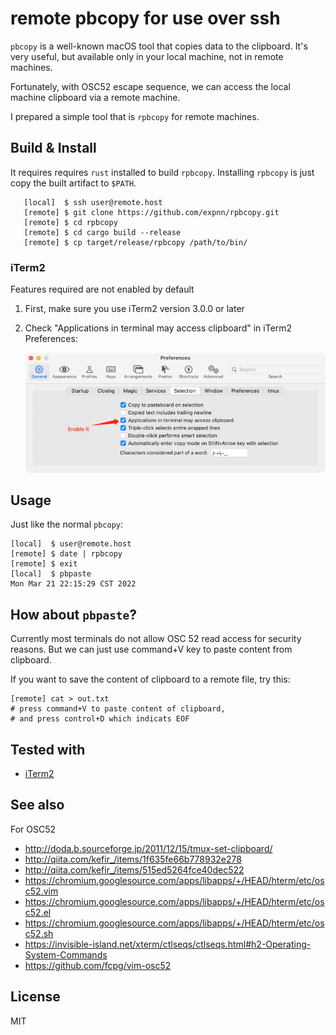 # remote pbcopy for use over ssh

`pbcopy` is a well-known macOS tool that copies data to the clipboard.
It's very useful, but available only in your local machine, not in remote machines.

Fortunately, with OSC52 escape sequence,
we can access the local machine clipboard via a remote machine.

I prepared a simple tool that is `rpbcopy` for remote machines.

## Build & Install
It requires requires `rust` installed to build `rpbcopy`. 
Installing `rpbcopy` is just copy the built artifact to `$PATH`.

       [local]  $ ssh user@remote.host
       [remote] $ git clone https://github.com/expnn/rpbcopy.git
       [remote] $ cd rpbcopy 
       [remote] $ cd cargo build --release 
       [remote] $ cp target/release/rpbcopy /path/to/bin/

### iTerm2

Features required are not enabled by default

1. First, make sure you use iTerm2 version 3.0.0 or later
2. Check "Applications in terminal may access clipboard" in iTerm2 Preferences:

    ![img.png](doc/resources/preference.png)

## Usage

Just like the normal `pbcopy`:

    [local]  $ user@remote.host
    [remote] $ date | rpbcopy
    [remote] $ exit
    [local]  $ pbpaste
    Mon Mar 21 22:15:29 CST 2022

## How about `pbpaste`?

Currently most terminals do not allow OSC 52 read access for security reasons.
But we can just use command+V key to paste content from clipboard.

If you want to save the content of clipboard to a remote file, try this:

    [remote] cat > out.txt
    # press command+V to paste content of clipboard,
    # and press control+D which indicats EOF

## Tested with

* [iTerm2](https://iterm2.com/)

## See also

For OSC52

* http://doda.b.sourceforge.jp/2011/12/15/tmux-set-clipboard/
* http://qiita.com/kefir_/items/1f635fe66b778932e278
* http://qiita.com/kefir_/items/515ed5264fce40dec522
* https://chromium.googlesource.com/apps/libapps/+/HEAD/hterm/etc/osc52.vim
* https://chromium.googlesource.com/apps/libapps/+/HEAD/hterm/etc/osc52.el
* https://chromium.googlesource.com/apps/libapps/+/HEAD/hterm/etc/osc52.sh
* https://invisible-island.net/xterm/ctlseqs/ctlseqs.html#h2-Operating-System-Commands
* https://github.com/fcpg/vim-osc52

## License

MIT